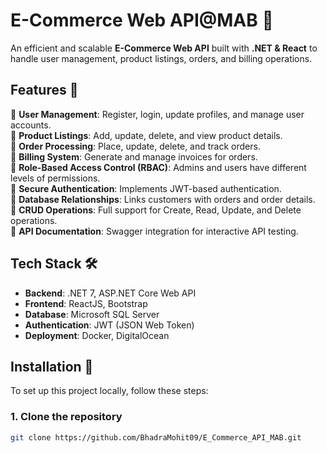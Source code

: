 # **E-Commerce Web API@MAB** 🛒  

An efficient and scalable **E-Commerce Web API** built with **.NET & React** to handle user management, product listings, orders, and billing operations.  

## **Features** 🪽  

 🔹 **User Management**: Register, login, update profiles, and manage user accounts.  
 🔹 **Product Listings**: Add, update, delete, and view product details.  
 🔹 **Order Processing**: Place, update, delete, and track orders.  
 🔹 **Billing System**: Generate and manage invoices for orders.  
 🔹 **Role-Based Access Control (RBAC)**: Admins and users have different levels of permissions.  
 🔹 **Secure Authentication**: Implements JWT-based authentication.  
 🔹 **Database Relationships**: Links customers with orders and order details.  
 🔹 **CRUD Operations**: Full support for Create, Read, Update, and Delete operations.  
 🔹 **API Documentation**: Swagger integration for interactive API testing.  

## **Tech Stack** 🛠  

- **Backend**: .NET 7, ASP.NET Core Web API  
- **Frontend**: ReactJS, Bootstrap  
- **Database**: Microsoft SQL Server  
- **Authentication**: JWT (JSON Web Token)  
- **Deployment**: Docker, DigitalOcean  

## **Installation** 🌾  

To set up this project locally, follow these steps:  

### **1. Clone the repository**  
```bash
git clone https://github.com/BhadraMohit09/E_Commerce_API_MAB.git
